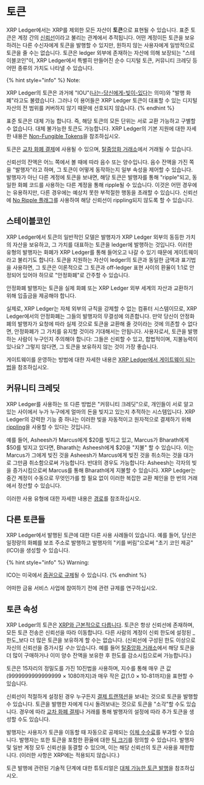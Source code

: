 # 토큰

XRP Ledger에서는 XRP를 제외한 모든 자산이 **토큰**으로 표현될 수 있습니다. 표준 토큰은 계정 간의 [신뢰선](trust-lines-and-issuing.md)이라고 불리는 관계에서 추적됩니다. 어떤 계정이든 토큰을 보유하려는 다른 수신자에게 토큰을 발행할 수 있지만, 원하지 않는 사용자에게 일방적으로 토큰을 줄 수는 없습니다. 토큰은 ledger 외부에 존재하는 자산에 의해 보장되는 "스테이블코인"이, XRP Ledger에서 특별히 만들어진 순수 디지털 토큰, 커뮤니티 크레딧 등 어떤 종류의 가치도 나타낼 수 있습니다.

{% hint style="info" %}
Note:&#x20;

XRP Ledger의 토큰은 과거에 "IOU"([나는-당신에게-빚이-있다](https://en.wikipedia.org/wiki/IOU)는 의미)와 "발행 화폐"라고도 불렸습니다. 그러나 이 용어들은 XRP Ledger 토큰이 대표할 수 있는 디지털 자산의 전 범위를 커버하지 않기 때문에 선호되지 않습니다.&#x20;
{% endhint %}

표준 토큰은 대체 가능 합니다. 즉, 해당 토큰의 모든 단위는 서로 교환 가능하고 구별할 수 없습니다. 대체 불가능한 토큰도 가능합니다. XRP Ledger의 기본 지원에 대한 자세한 내용은 [Non-Fungible Tokens](non-fungible-tokens/)을 참조하십시오.

토큰은 [교차 화폐 결제](../undefined-1/undefined.md)에 사용될 수 있으며, [탈중앙화 거래소](../dex/)에서 거래될 수 있습니다.

신뢰선의 잔액은 어느 쪽에서 볼 때에 따라 음수 또는 양수입니다. 음수 잔액을 가진 쪽을 "발행자"라고 하며, 그 토큰이 어떻게 동작하는지 일부 속성을 제어할 수 있습니다. 발행자가 아닌 다른 계정에 토큰을 보내면, 해당 토큰은 발행자를 통해 "ripple"되고, 동일한 화폐 코드를 사용하는 다른 계정을 통해 ripple될 수 있습니다. 이것은 어떤 경우에는 유용하지만, 다른 경우에는 예상치 못한 부적절한 행동을 초래할 수 있습니다. 신뢰선에 [No Ripple 플래그](rippling.md)를 사용하여 해당 신뢰선이 rippling되지 않도록 할 수 있습니다.

## 스테이블코인

XRP Ledger에서 토큰의 일반적인 모델은 발행자가 XRP Ledger 외부의 동등한 가치의 자산을 보유하고, 그 가치를 대표하는 토큰을 ledger에 발행하는 것입니다. 이러한 유형의 발행자는 화폐가 XRP Ledger를 통해 들어오고 나갈 수 있기 때문에 게이트웨이라고 불리기도 합니다. 토큰을 지원하는 자산이 ledger의 토큰과 동일한 금액과 표기법을 사용하면, 그 토큰은 이론적으로 그 토큰과 off-ledger 표현 사이의 환율이 1:1로 안정되어 있어야 하므로 "안정화폐"로 간주할 수 있습니다.

안정화폐 발행자는 토큰을 실제 화폐 또는 XRP Ledger 외부 세계의 자산과 교환하기 위해 입출금을 제공해야 합니다.

실제로, XRP Ledger는 자체 외부의 규칙을 강제할 수 없는 컴퓨터 시스템이므로, XRP Ledger에서의 안정화폐는 그들의 발행자의 무결성에 의존합니다. 만약 당신이 안정화폐의 발행자가 요청에 따라 실제 것으로 토큰을 교환해 줄 것이라는 것에 의존할 수 없다면, 안정화폐가 그 가치를 유지할 것이라 기대해서는 안됩니다. 사용자로서, 토큰을 발행하는 사람이 누구인지 주의해야 합니다: 그들은 신뢰할 수 있고, 합법적이며, 지불능력이 있나요? 그렇지 않다면, 그 토큰을 보유하지 않는 것이 가장 좋습니다.

게이트웨이를 운영하는 방법에 대한 자세한 내용은 [XRP Ledger에서 게이트웨이 되는 법](../../tutorials/xrp-ledger/undefined.md)을 참조하십시오.

## 커뮤니티 크레딧

XRP Ledger를 사용하는 또 다른 방법은 "커뮤니티 크레딧"으로, 개인들이 서로 알고 있는 사이에서 누가 누구에게 얼마의 돈을 빚지고 있는지 추적하는 시스템입니다. XRP Ledger의 강력한 기능 중 하나는 이러한 빚을 자동적이고 원자적으로 결제하기 위해 [rippling](rippling.md)을 사용할 수 있다는 것입니다.

예를 들어, Asheesh가 Marcus에게 $20를 빚지고 있고, Marcus가 Bharath에게 $50를 빚지고 있다면, Bharath는 Asheesh에게 $20을 "지불" 할 수 있습니다. 이는 Marcus가 그에게 빚진 것을 Asheesh가 Marcus에게 빚진 것을 취소하는 것을 대가로 그만큼 취소함으로써 가능합니다. 반대의 경우도 가능합니다: Asheesh는 각자의 빚을 증가시킴으로써 Marcus를 통해 Bharath에게 지불할 수 있습니다. XRP Ledger는 중간 계정이 수동으로 무엇인가를 할 필요 없이 이러한 복잡한 교환 체인을 한 번의 거래에서 정산할 수 있습니다.

이러한 사용 유형에 대한 자세한 내용은 [경로](undefined-4.md)를 참조하십시오.

## 다른 토큰들&#x20;

XRP Ledger에서 발행된 토큰에 대한 다른 사용 사례들이 있습니다. 예를 들어, 당신은 일정량의 화폐를 보조 주소로 발행하고 발행자의 "키를 버림"으로써 "초기 코인 제공"(ICO)을 생성할 수 있습니다.

{% hint style="info" %}
Warning:&#x20;

ICO는 미국에서 [증권으로 규제](https://www.sec.gov/oiea/investor-alerts-and-bulletins/ib\_coinofferings)될 수 있습니다.
{% endhint %}

어떠한 금융 서비스 사업에 참여하기 전에 관련 규제를 연구하십시오.

## 토큰 속성&#x20;

XRP Ledger의 토큰은 [XRP와 근본적으로 다릅니다](../../references/xrp-ledger/undefined/undefined.md). 토큰은 항상 신뢰선에 존재하며, 모든 토큰 전송은 신뢰선을 따라 이동합니다. 다른 사람의 계정이 신뢰 한도에 설정된 _한도_보다 더 많은 토큰을 보유하게 할 수는 없습니다. (신뢰선에 구성된 한도 이상으로 자신의 신뢰선을 증가시킬 _수는_ 있습니다. 예를 들어 [탈중앙화 거래소](../dex/)에서 해당 토큰을 더 많이 구매하거나 이미 양수 잔액을 보유한 후 한도를 감소시킴으로써 가능합니다.)

토큰은 15자리의 정밀도를 가진 10진법을 사용하며, 지수를 통해 매우 큰 값(9999999999999999 × 1080까지)과 매우 작은 값(1.0 × 10-81까지)을 표현할 수 있습니다.

신뢰선이 적절하게 설정된 경우 누구든지 [결제 트랜잭션](../../references/xrp-ledger/undefined-1/undefined-1/payment.md)을 보내는 것으로 토큰을 발행할 수 있습니다. 토큰을 발행한 자에게 다시 돌려보내는 것으로 토큰을 "소각"할 수도 있습니다. 경우에 따라 [교차 화폐 결제](../undefined-1/undefined.md)나 거래를 통해 발행자의 설정에 따라 추가 토큰을 생성할 수도 있습니다.

발행자는 사용자가 토큰을 이동할 때 자동으로 공제되는 [이체 수수료](../transactions/fees.md)를 부과할 수 있습니다. 발행자는 또한 토큰을 포함한 환율에 대한 [틱 크기](../dex/tick-size.md)를 정의할 수 있습니다. 발행자 및 일반 계정 모두 신뢰선을 동결할 수 있으며, 이는 해당 신뢰선의 토큰 사용을 제한합니다. (이러한 사항은 XRP에는 적용되지 않습니다.)

토큰 발행에 관련된 기술적 단계에 대한 튜토리얼은 [대체 가능한 토큰 발행](../../tutorials/undefined-5/undefined.md)을 참조하십시오.
